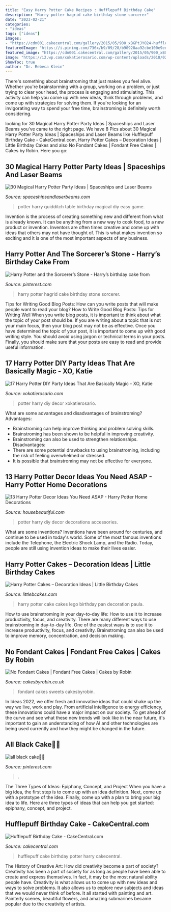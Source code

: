 ```yaml
---
title: "Easy Harry Potter Cake Recipes : Hufflepuff Birthday Cake"
description: "Harry potter hagrid cake birthday stone sorcerer"
date: "2023-02-21"
categories:
- "ideas"
tags: ["ideas"]
images:
- "https://cdn001.cakecentral.com/gallery/2015/05/900_xBGPtJYO24-hufflepuff-birthday-cake.jpg"
featuredImage: "https://i.pinimg.com/736x/b9/09/28/b90928aa92cbe100e9ed0e4fec26bcdc.jpg"
featured_image: "https://cdn001.cakecentral.com/gallery/2015/05/900_xBGPtJYO24-hufflepuff-birthday-cake.jpg"
image: "https://i2.wp.com/xokatierosario.com/wp-content/uploads/2018/02/17_harry_potter_diy_party_decor_ideas_title_image_2_xokatierosario.com_.jpg?fit=680%2C900&amp;ssl=1"
ShowToc: true
author: "Dr. Rebeca Klein"
---
```



There's something about brainstroming that just makes you feel alive. Whether you're brainstorming with a group, working on a problem, or just trying to clear your head, the process is engaging and stimulating. This activity can help you come up with new ideas, think through problems, and come up with strategies for solving them. If you're looking for an invigorating way to spend your free time, brainstroming is definitely worth considering.

	

		
looking for 30 Magical Harry Potter Party Ideas | Spaceships and Laser Beams you've came to the right page. We have 8 Pics about 30 Magical Harry Potter Party Ideas | Spaceships and Laser Beams like Hufflepuff Birthday Cake - CakeCentral.com, Harry Potter Cakes – Decoration Ideas | Little Birthday Cakes and also No Fondant Cakes | Fondant Free Cakes | Cakes by Robin. Here you go:
		
    
## 30 Magical Harry Potter Party Ideas | Spaceships And Laser Beams

<img loading=lazy src="http://spaceshipsandlaserbeams.com/wp-content/uploads/2016/09/1-Easy-DIY-Table-Quidditch.jpg" onerror="this.onerror=null;this.src='https://tse3.mm.bing.net/th?id=OIP.8gAThNkoZSU26jGHCdTVbwAAAA&amp;pid=15.1';" alt="30 Magical Harry Potter Party Ideas | Spaceships and Laser Beams">

_Source: spaceshipsandlaserbeams.com_

>potter harry quidditch table birthday magical diy easy game. 

	

Invention is the process of creating something new and different from what is already known. It can be anything from a new way to cook food, to a new product or invention. Inventors are often times creative and come up with ideas that others may not have thought of. This is what makes invention so exciting and it is one of the most important aspects of any business.

    
## Harry Potter And The Sorcerer’s Stone - Harry’s Birthday Cake From

<img loading=lazy src="https://i.pinimg.com/736x/b9/09/28/b90928aa92cbe100e9ed0e4fec26bcdc.jpg" onerror="this.onerror=null;this.src='https://tse2.mm.bing.net/th?id=OIP.DvFdXCweJogLNbgHtIzQnQHaEF&amp;pid=15.1';" alt="Harry Potter and the Sorcerer’s Stone - Harry’s birthday cake from">

_Source: pinterest.com_

>harry potter hagrid cake birthday stone sorcerer. 

	

Tips for Writing Good Blog Posts: How can you write posts that will make people want to read your blog?
How to Write Good Blog Posts: Tips for Writing Well
When you write blog posts, it is important to think about what the topic of your post should be.  If you are writing about a topic that is not your main focus, then your blog post may not be as effective.  Once you have determined the topic of your post, it is important to come up with good writing style.  You should avoid using jargon or technical terms in your posts.  Finally, you should make sure that your posts are easy to read and provide useful information.

    
## 17 Harry Potter DIY Party Ideas That Are Basically Magic - XO, Katie

<img loading=lazy src="https://i2.wp.com/xokatierosario.com/wp-content/uploads/2018/02/17_harry_potter_diy_party_decor_ideas_title_image_2_xokatierosario.com_.jpg?fit=680%2C900&amp;ssl=1" onerror="this.onerror=null;this.src='https://tse1.mm.bing.net/th?id=OIP.mIAcoHwQMUEtPjeFKb0KVQHaJz&amp;pid=15.1';" alt="17 Harry Potter DIY Party Ideas That Are Basically Magic - XO, Katie">

_Source: xokatierosario.com_

>potter harry diy decor xokatierosario. 

	

What are some advantages and disadvantages of brainstroming?
Advantages: 
- Brainstroming can help improve thinking and problem solving skills. 
- Brainstroming has been shown to be helpful in improving creativity. 
- Brainstroming can also be used to strengthen relationships.
Disadvantages: 
- There are some potential drawbacks to using brainstroming, including the risk of feeling overwhelmed or stressed. 
- It is possible that brainstroming may not be effective for everyone.

    
## 13 Harry Potter Decor Ideas You Need ASAP - Harry Potter Home Decorations

<img loading=lazy src="https://hips.hearstapps.com/hmg-prod.s3.amazonaws.com/images/harry-potter-decor-1532114249.png?crop=1.00xw:1.00xh;0,0&amp;resize=1200:*" onerror="this.onerror=null;this.src='https://tse3.mm.bing.net/th?id=OIP.eTpjsQ3sKPx2Q0Lg_TymswHaDt&amp;pid=15.1';" alt="13 Harry Potter Decor Ideas You Need ASAP - Harry Potter Home Decorations">

_Source: housebeautiful.com_

>potter harry diy decor decorations accessories. 

	

What are some inventions?
Inventions have been around for centuries, and continue to be used in today's world. Some of the most famous inventions include the Telephone, the Electric Shock Lamp, and the Radio. Today, people are still using invention ideas to make their lives easier.

    
## Harry Potter Cakes – Decoration Ideas | Little Birthday Cakes

<img loading=lazy src="http://www.littlebcakes.com/wp-content/uploads/2013/08/Harry-Potter-Cake-Pan.jpg" onerror="this.onerror=null;this.src='https://tse1.mm.bing.net/th?id=OIP.ejHAzRzlra2nBV41KJWYjgHaJ4&amp;pid=15.1';" alt="Harry Potter Cakes – Decoration Ideas | Little Birthday Cakes">

_Source: littlebcakes.com_

>harry potter cake cakes lego birthday pan decoration paula. 

	

How to use brainstroming in your day-to-day life: How to use it to increase productivity, focus, and creativity.
There are many different ways to use brainstroming in day-to-day life. One of the easiest ways is to use it to increase productivity, focus, and creativity. Brainstroming can also be used to improve memory, concentration, and decision making.

    
## No Fondant Cakes | Fondant Free Cakes | Cakes By Robin

<img loading=lazy src="https://www.cakesbyrobin.co.uk/assets/Sweets.jpg" onerror="this.onerror=null;this.src='https://tse2.mm.bing.net/th?id=OIP.XVYDLupyUzZ5-MulHNRkyQHaKi&amp;pid=15.1';" alt="No Fondant Cakes | Fondant Free Cakes | Cakes by Robin">

_Source: cakesbyrobin.co.uk_

>fondant cakes sweets cakesbyrobin. 

	

In Ideas 2022, we offer fresh and innovative ideas that could shake up the way we live, work and play. From artificial intelligence to energy efficiency, these innovations could have a major impact on our society. To get ahead of the curve and see what these new trends will look like in the near future, it's important to gain an understanding of how AI and other technologies are being used currently and how they might be changed in the future.

    
## All Black Cake🖤🍉

<img loading=lazy src="https://i.pinimg.com/736x/e2/60/97/e260978c78feb6895eebae392d44446a.jpg" onerror="this.onerror=null;this.src='https://tse1.mm.bing.net/th?id=OIP.iP2R-KnZ3cSciGuJsHLhnQHaJQ&amp;pid=15.1';" alt="all black cake🖤🍉">

_Source: pinterest.com_

>. 

	

The Three Types of Ideas: Epiphany, Concept, and Project
When you have a big idea, the first step is to come up with an idea definition. Next, come up with a prototype of the idea. Finally, come up with a plan to bring your big idea to life. Here are three types of ideas that can help you get started: epiphany, concept, and project.

    
## Hufflepuff Birthday Cake - CakeCentral.com

<img loading=lazy src="https://cdn001.cakecentral.com/gallery/2015/05/900_xBGPtJYO24-hufflepuff-birthday-cake.jpg" onerror="this.onerror=null;this.src='https://tse2.mm.bing.net/th?id=OIP.xzTJdtRRQchHO1YjwIVmvQHaNK&amp;pid=15.1';" alt="Hufflepuff Birthday Cake - CakeCentral.com">

_Source: cakecentral.com_

>hufflepuff cake birthday potter harry cakecentral. 

	

The History of Creative Art: How did creativity become a part of society?
Creativity has been a part of society for as long as people have been able to create and express themselves. In fact, it may be the most natural ability people have. Creativity is what allows us to come up with new ideas and ways to solve problems. It also allows us to explore new subjects and ideas that we would never think of before. It all started with painting and art. Painterly scenes, beautiful flowers, and amazing submarines became popular due to the creativity of artists.

